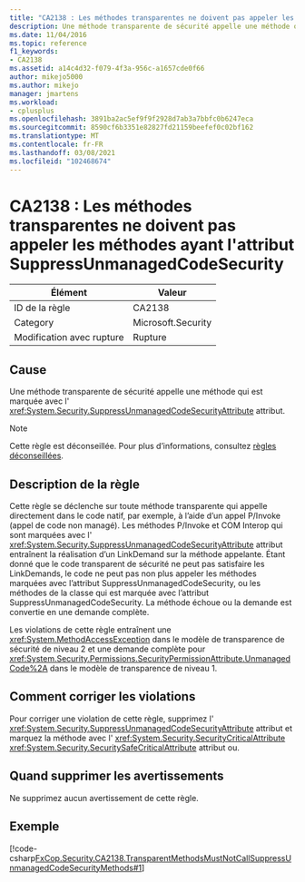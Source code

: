 ```yaml
---
title: "CA2138 : Les méthodes transparentes ne doivent pas appeler les méthodes ayant l'attribut SuppressUnmanagedCodeSecurity"
description: Une méthode transparente de sécurité appelle une méthode qui est marquée avec l’attribut System. Security. SuppressUnmanagedCodeSecurityAttribute.
ms.date: 11/04/2016
ms.topic: reference
f1_keywords:
- CA2138
ms.assetid: a14c4d32-f079-4f3a-956c-a1657cde0f66
author: mikejo5000
ms.author: mikejo
manager: jmartens
ms.workload:
- cplusplus
ms.openlocfilehash: 3891ba2ac5ef9f9f2928d7ab3a7bbfc0b6247eca
ms.sourcegitcommit: 8590cf6b3351e82827fd21159beefef0c02bf162
ms.translationtype: MT
ms.contentlocale: fr-FR
ms.lasthandoff: 03/08/2021
ms.locfileid: "102468674"
---
```

# <a name="ca2138-transparent-methods-must-not-call-methods-with-the-suppressunmanagedcodesecurity-attribute"></a>CA2138 : Les méthodes transparentes ne doivent pas appeler les méthodes ayant l'attribut SuppressUnmanagedCodeSecurity

|Élément|Valeur|
|-|-|
|ID de la règle|CA2138|
|Category|Microsoft.Security|
|Modification avec rupture|Rupture|

## <a name="cause"></a>Cause
Une méthode transparente de sécurité appelle une méthode qui est marquée avec l' <xref:System.Security.SuppressUnmanagedCodeSecurityAttribute> attribut.

> [!NOTE]
> Cette règle est déconseillée. Pour plus d’informations, consultez [règles déconseillées](fxcop-unported-deprecated-rules.md).

## <a name="rule-description"></a>Description de la règle
Cette règle se déclenche sur toute méthode transparente qui appelle directement dans le code natif, par exemple, à l’aide d’un appel P/Invoke (appel de code non managé). Les méthodes P/Invoke et COM Interop qui sont marquées avec l' <xref:System.Security.SuppressUnmanagedCodeSecurityAttribute> attribut entraînent la réalisation d’un LinkDemand sur la méthode appelante. Étant donné que le code transparent de sécurité ne peut pas satisfaire les LinkDemands, le code ne peut pas non plus appeler les méthodes marquées avec l’attribut SuppressUnmanagedCodeSecurity, ou les méthodes de la classe qui est marquée avec l’attribut SuppressUnmanagedCodeSecurity. La méthode échoue ou la demande est convertie en une demande complète.

Les violations de cette règle entraînent une <xref:System.MethodAccessException> dans le modèle de transparence de sécurité de niveau 2 et une demande complète pour <xref:System.Security.Permissions.SecurityPermissionAttribute.UnmanagedCode%2A> dans le modèle de transparence de niveau 1.

## <a name="how-to-fix-violations"></a>Comment corriger les violations
Pour corriger une violation de cette règle, supprimez l' <xref:System.Security.SuppressUnmanagedCodeSecurityAttribute> attribut et marquez la méthode avec l' <xref:System.Security.SecurityCriticalAttribute> <xref:System.Security.SecuritySafeCriticalAttribute> attribut ou.

## <a name="when-to-suppress-warnings"></a>Quand supprimer les avertissements
Ne supprimez aucun avertissement de cette règle.

## <a name="example"></a>Exemple
[!code-csharp[FxCop.Security.CA2138.TransparentMethodsMustNotCallSuppressUnmanagedCodeSecurityMethods#1](../code-quality/codesnippet/CSharp/ca2138-transparent-methods-must-not-call-methods-with-the-suppressunmanagedcodesecurity-attribute_1.cs)]
